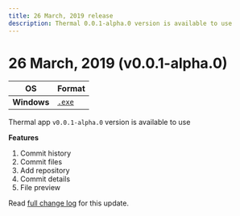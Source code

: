 ```yaml
---
title: 26 March, 2019 release
description: Thermal 0.0.1-alpha.0 version is available to use
---
```


# 26 March, 2019 (v0.0.1-alpha.0)

| OS | Format |
| -- | -- |
| **Windows** | [`.exe`](/download/windows/thermalsetup-0.0.1-alpha.0.exe) |

Thermal app `v0.0.1-alpha.0` version is available to use

**Features**

1. Commit history
2. Commit files
3. Add repository
4. Commit details
5. File preview

Read [full change log](https://www.notion.so/gitthermal/Release-notes-7d77751a39484413b7ca8564b3f390a9#07f4cdba8a58462d9fd3019a45fcce83) for this update.